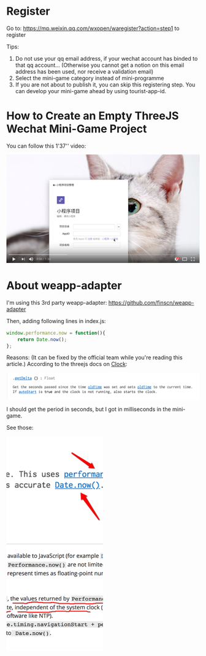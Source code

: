 # Register
Go to: https://mp.weixin.qq.com/wxopen/waregister?action=step1 to register

Tips:

1. Do not use your qq email address, if your wechat account has binded to that qq account... (Otherwise you cannot get a notion on this email address has been used, nor receive a validation email)
2. Select the mini-game category instead of mini-programme
3. If you are not about to publish it, you can skip this registering step. You can develop your mini-game ahead by using tourist-app-id.

# How to Create an Empty ThreeJS Wechat Mini-Game Project
You can follow this 1'37'' video:

[![How to create an empty threejs wechat minigame project](https://raw.githubusercontent.com/yuen33/ThreejsMiniGameExample/master/Filesforgithub/ytscrnsht.png)](https://youtu.be/FZxf3Z_QUeg)

# About weapp-adapter
I'm using this 3rd party weapp-adapter: https://github.com/finscn/weapp-adapter

Then, adding following lines in index.js:

```javascript
window.performance.now = function(){
    return Date.now();
};
```

Reasons: (It can be fixed by the official team while you're reading this article.)
According to the threejs docs on [Clock](https://threejs.org/docs/#api/core/Clock):

<img alt="threejs docs Clock getDelta" src="Filesforgithub/threejsClockGetDelta.png">

I should get the period in seconds, but I got in milliseconds in the mini-game.

See those:

<img alt="threejs docs on Clock" src="Filesforgithub/threejsClockDoc.png" style="float: left; object-fit: cover; width: 50%; height: 20em; margin-right: 1em; "><img alt="performance" src="Filesforgithub/performance.png" style="float: left; object-fit: cover; width: 50%; height: 20em; margin-right: 1em; ">






